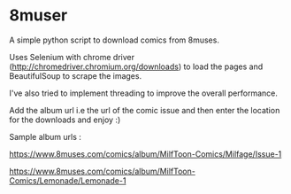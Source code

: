 # 8muser
A simple python script to download comics from 8muses.

Uses Selenium with chrome driver (http://chromedriver.chromium.org/downloads) to load the pages and BeautifulSoup to scrape the images.

I've also tried to implement threading to improve the overall performance. 

Add the album url i.e the url of the comic issue and then enter the location for the downloads and enjoy :) 

Sample album urls : 

https://www.8muses.com/comics/album/MilfToon-Comics/Milfage/Issue-1

https://www.8muses.com/comics/album/MilfToon-Comics/Lemonade/Lemonade-1





